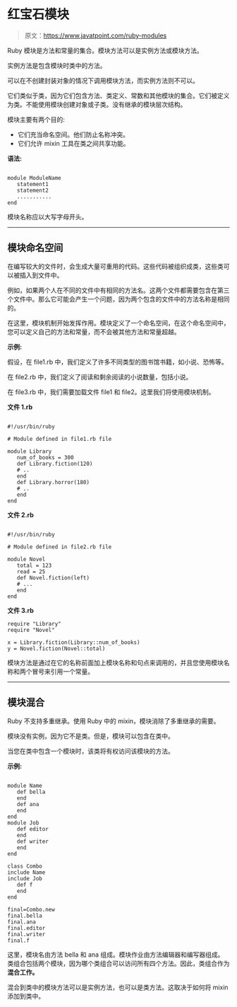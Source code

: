 # 红宝石模块

> 原文：<https://www.javatpoint.com/ruby-modules>

Ruby 模块是方法和常量的集合。模块方法可以是实例方法或模块方法。

实例方法是包含模块时类中的方法。

可以在不创建封装对象的情况下调用模块方法，而实例方法则不可以。

它们类似于类，因为它们包含方法、类定义、常数和其他模块的集合。它们被定义为类。不能使用模块创建对象或子类。没有继承的模块层次结构。

模块主要有两个目的:

*   它们充当命名空间。他们防止名称冲突。
*   它们允许 mixin 工具在类之间共享功能。

**语法:**

```

module ModuleName
   statement1
   statement2
   ...........
end

```

模块名称应以大写字母开头。

* * *

## 模块命名空间

在编写较大的文件时，会生成大量可重用的代码。这些代码被组织成类，这些类可以被插入到文件中。

例如，如果两个人在不同的文件中有相同的方法名。这两个文件都需要包含在第三个文件中。那么它可能会产生一个问题，因为两个包含的文件中的方法名称是相同的。

在这里，模块机制开始发挥作用。模块定义了一个命名空间，在这个命名空间中，您可以定义自己的方法和常量，而不会被其他方法和常量超越。

**示例:**

假设，在 file1.rb 中，我们定义了许多不同类型的图书馆书籍，如小说、恐怖等。

在 file2.rb 中，我们定义了阅读和剩余阅读的小说数量，包括小说。

在 file3.rb 中，我们需要加载文件 file1 和 file2。这里我们将使用模块机制。

**文件 1.rb**

```

#!/usr/bin/ruby 

# Module defined in file1.rb file 

module Library 
   num_of_books = 300 
   def Library.fiction(120) 
   # .. 
   end 
   def Library.horror(180) 
   # .. 
   end 
end

```

**文件 2.rb**

```

#!/usr/bin/ruby 

# Module defined in file2.rb file 

module Novel 
   total = 123 
   read = 25 
   def Novel.fiction(left) 
   # ... 
   end 
end

```

**文件 3.rb**

```
require "Library" 
require "Novel" 

x = Library.fiction(Library::num_of_books) 
y = Novel.fiction(Novel::total)

```

模块方法是通过在它的名称前面加上模块名称和句点来调用的，并且您使用模块名称和两个冒号来引用一个常量。

* * *

## 模块混合

Ruby 不支持多重继承。使用 Ruby 中的 mixin，模块消除了多重继承的需要。

模块没有实例，因为它不是类。但是，模块可以包含在类中。

当您在类中包含一个模块时，该类将有权访问该模块的方法。

**示例:**

```

module Name 
   def bella 
   end 
   def ana 
   end 
end 
module Job 
   def editor 
   end 
   def writer 
   end 
end 

class Combo 
include Name 
include Job 
   def f 
   end 
end 

final=Combo.new 
final.bella 
final.ana 
final.editor 
final.writer 
final.f

```

这里，模块名由方法 bella 和 ana 组成。模块作业由方法编辑器和编写器组成。类组合包括两个模块，因为哪个类组合可以访问所有四个方法。因此，类组合作为**混合工作。**

混合到类中的模块方法可以是实例方法，也可以是类方法。这取决于如何将 mixin 添加到类中。
